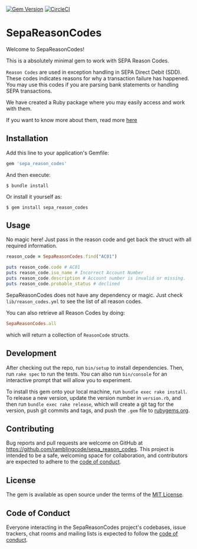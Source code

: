 [![Gem Version](https://badge.fury.io/rb/sepa_reason_codes.svg)](https://badge.fury.io/rb/sepa_reason_codes)
[![CircleCI](https://circleci.com/gh/ramblingcode/sepa-reason-codes.svg?style=svg)](https://circleci.com/gh/ramblingcode/sepa-reason-codes)

# SepaReasonCodes

Welcome to SepaReasonCodes!

This is a absolutely minimal gem to work with SEPA Reason Codes.

`Reason Codes` are used in exception handling in SEPA Direct Debit (SDD). These codes
indicates reasons for why a transaction failure has happened. You may use this codes if you are parsing bank statements or handling SEPA transactions.

We have created a Ruby package where you may easily access and work with them.

If you want to know more about them, read more [here](https://www.europeanpaymentscouncil.eu/sites/default/files/kb/file/2018-09/EPC173-14%20v4.1%20Guidance%20on%20Reason%20Codes%20for%20SDD%20R-transactions.pdf)

## Installation

Add this line to your application's Gemfile:

```ruby
gem 'sepa_reason_codes'
```

And then execute:

    $ bundle install

Or install it yourself as:

    $ gem install sepa_reason_codes

## Usage

No magic here! Just pass in the reason code and get back the struct with all required information.

```ruby
reason_code = SepaReasonCodes.find("AC01")

puts reason_code.code # AC01
puts reason_code.iso_name # Incorrect Account Number
puts reason_code.description # Account number is invalid or missing.
puts reason_code.probable_status # declined
```

SepaReasonCodes does not have any dependency or magic. Just check `lib/reason_codes.yml` to see the list of all reason codes.

You can also retrieve all Reason Codes by doing:

```ruby
SepaReasonCodes.all
```

which will return a collection of `ReasonCode` structs.

## Development

After checking out the repo, run `bin/setup` to install dependencies. Then, run `rake spec` to run the tests. You can also run `bin/console` for an interactive prompt that will allow you to experiment.

To install this gem onto your local machine, run `bundle exec rake install`. To release a new version, update the version number in `version.rb`, and then run `bundle exec rake release`, which will create a git tag for the version, push git commits and tags, and push the `.gem` file to [rubygems.org](https://rubygems.org).

## Contributing

Bug reports and pull requests are welcome on GitHub at https://github.com/ramblingcode/sepa_reason_codes. This project is intended to be a safe, welcoming space for collaboration, and contributors are expected to adhere to the [code of conduct](https://github.com/ramblingcode/sepa_reason_codes/blob/master/CODE_OF_CONDUCT.md).


## License

The gem is available as open source under the terms of the [MIT License](https://opensource.org/licenses/MIT).

## Code of Conduct

Everyone interacting in the SepaReasonCodes project's codebases, issue trackers, chat rooms and mailing lists is expected to follow the [code of conduct](https://github.com/[USERNAME]/sepa_reason_codes/blob/master/CODE_OF_CONDUCT.md).
